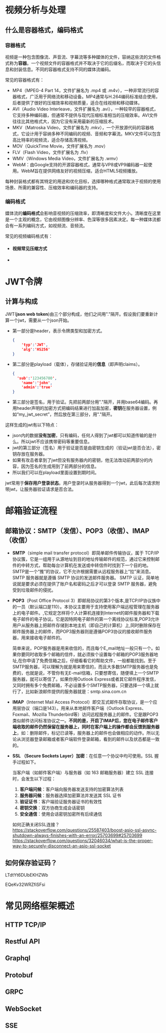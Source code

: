 # 视频分析与处理

## 什么是容器格式，编码格式

### 容器格式

视频是一种包含图像流、声音流、字幕流等多种媒体的文件，容纳这些流的文件格式称为**容器**。一个视频文件的容器格式并不取决于它的后缀名，而取决于它的头信息和封装信息。不同的容器格式支持不同的媒体流编码。

常见的容器格式有：
- MP4（MPEG-4 Part 14，文件扩展名为 .mp4 或 .m4v），一种非常流行的容器格式，广泛用于网络流和移动设备。MP4通常与H.264编码标准结合使用，后者提供了很好的压缩效率和视频质量，适合在线视频和移动媒体。
- AVI（Audio Video Interleave，文件扩展名为 .avi），一种较早的容器格式，它支持多种编码器，但通常不提供与现代压缩标准相当的压缩效率。AVI文件往往比其他格式大，因为它没有采用最新的压缩技术。
- MKV（Matroska Video，文件扩展名为 .mkv），一个开放源代码的容器格式，它设计用于容纳多种不同编码的视频、音频和字幕流。MKV文件可以包含高比特率的视频流，适合存储高清视频。
- MOV（QuickTime Movie，文件扩展名为 .mov）
- FLV（Flash Video，文件扩展名为 .flv）
- WMV（Windows Media Video，文件扩展名为 .wmv）
- WebM：由Google支持的开源容器格式，通常与VP8或VP9编码器一起使用。WebM旨在提供网络友好的视频压缩，适合HTML5视频播放。

每种封装格式都有其特定的用途和优化目标，选择哪种格式通常取决于视频的使用场景、所需的兼容性、压缩效率和编码器的支持。

### 编码格式

媒体流的**编码格式**会影响音视频的压缩效率，即清晰度和文件大小。清晰度在这里是一个主观的概念，它由视频图像分辨率、色深等很多因素决定。每一种媒体流都会有一系列编码方式，如视频流、音频流。

常见的视频编码格式有：


- #### 视频常见压缩方式
- ####



# JWT令牌

## 计算与构成

JWT(**json web token**)由三个部分构成，他们之间用"."隔开。假设我们要重新计算一个jwt，需要从一个json开始。

- 第一部分是header，表示令牌类型和加密方式。

  ```json
  {
      'typ':'JWT',
      'alg':'HS256'
  }
  ```

- 第二部分是playload（载体），存储验证用的**信息**（即声明claims）。

  ```json
  {
  	'sub':'123456780',
      'name':'john',
      'admin':'true'
  }
  ```

- 第三部分是签名，用于验证。先把前两部分用"."隔开，并用base64编码。再用header声明的加密方式把编码结果进行加盐加密，**密钥**在服务器设置，例如“my_jwt_secret”，然后放在第三部分，用"."隔开。

这样生成的jwt有以下特点：

- json内的数据**没有加密**，只有编码，任何人得到了jwt都可以知道传输的是什么。所以jwt不应该携带密码等重要信息。
- jwt的第三部分（签名）用于验证是否是由密钥生成的（验证jwt是否合法），密钥存放在服务器。
- 如果有攻击者拿到了jwt但没有服务器内的密钥，他无法改动前两部分的内容，因为签名的生成用到了前两部分的信息。
- 所以我们可以在playload里面设置到期时间。

jwt常用于**保存用户登录状态**。用户登录时从服务器得到一个jwt，此后每次请求附带jwt，让服务器验证请求是否合法。



# 邮箱验证流程

## 邮箱协议：SMTP（发信）、POP3（收信）、IMAP（收信）

- **SMTP**（simple mail transfer protocol）即简单邮件传输协议，属于 TCP/IP 协议簇，它是一组用于从源地址到目的地址传输邮件的规范，通过它来控制邮件的中转方式，帮助每台计算机在发送或中转信件时找到下一个目的地。SMTP是一个“推”的协议，它不允许根据需要从远程服务器上“拉”来消息。SMTP 服务器就是遵循 SMTP 协议的发送邮件服务器。
  SMTP 认证，简单地说就是要求必须在提供了账户名和密码之后才可以登录 SMTP 服务器，避免受到垃圾邮件的侵扰。

- **POP3**（Post Office Protocol 3）即邮局协议的第3个版本,是TCP/IP协议族中的一员（默认端口是110）。本协议主要用于支持使用客户端远程管理在服务器上的电子邮件。,它规定怎样将个人计算机连接到Internet的邮件服务器和下载电子邮件的电子协议。它是因特网电子邮件的第一个离线协议标准,POP3允许用户从服务器上把邮件存储到本地主机（即自己的计算机）上,同时删除保存在邮件服务器上的邮件，而POP3服务器则是遵循POP3协议的接收邮件服务器，用来接收电子邮件的。

  简单来说，POP服务器是用来收信的，而且每个E_mail地址一般只有一个。如果你要同时收取多个邮箱的信件，就必须挨个设置每个邮箱的POP3服务器地址,在你申请了免费信箱之后，仔细看看它的帮助文件，一般都能找到。至于SMTP服务器，可以理解为就是用来寄信的，而且大多数SMTP服务器也是免费的，也就是说，不管你有无E-mail信箱，只要想寄信，随便填上一个SMTP服务器，就可以寄信了。如果你用Outlook Express或者其它邮件程序发信，又同时拥有多个免费邮箱，不必设置多个SMTP服务器，只要选择一个填上就行了，比如新浪邮件提供的服务器就是：smtp.sina.com.cn

- **IMAP**（Internet Mail Access Protocol）即交互式邮件存取协议，是一个应用层协议（端口是143）。用来从本地邮件客户端（Outlook Express、Foxmail、Mozilla Thunderbird等）访问远程服务器上的邮件。它是跟POP3类似邮件访问标准协议之一。**不同的是，开启了IMAP后，您在电子邮件客户端收取的邮件仍然保留在服务器上，同时在客户端上的操作都会反馈到服务器上**，如：删除邮件，标记已读等，服务器上的邮件也会做相应的动作。所以无论从浏览器登录邮箱或者客户端软件登录邮箱，看到的邮件以及状态都是一致的。

- **SSL （Secure Sockets Layer）加密**：在任意一个协议中均可使用。SSL 握手过程如下。

  当客户端（如邮件客户端）与服务器（如 163 邮箱服务器）建立 SSL 连接时，会发生以下过程：

  1. **客户端问候**：客户端向服务器发送支持的加密算法列表
  2. **服务器问候**：服务器选择加密算法并发送其 SSL 证书
  3. **验证证书**：客户端验证服务器证书的有效性
  4. **密钥交换**：双方协商生成会话密钥
  5. **安全通信**：使用会话密钥加密所有后续通信

  如何正确关闭SSL连接？
  https://stackoverflow.com/questions/25587403/boost-asio-ssl-async-shutdown-always-finishes-with-an-error/25703699#25703699
  https://stackoverflow.com/questions/32046034/what-is-the-proper-way-to-securely-disconnect-an-asio-ssl-socket
## 如何保存验证码？

LTdtYt6DUbEKHZWb

EQeKv32WRZfiSFsi



# 常见网络框架概述

## HTTP TCP/IP

## Restful API

## Graphql

## Protobuf

## GRPC

## WebSocket

## SSE

